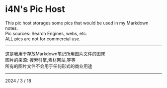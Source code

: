 # i4N's Pic Host

This pic host storages some pics that would be used in my Markdown notes.<br>
Pic sources: Search Engines, webs, etc.<br>
ALL pics are not for commercial use.

-----------

这是我用于存放Markdown笔记所用图片文件的图床<br>
图片的来源: 搜索引擎,素材网站,等等<br>
所有的图片文件不会用于任何形式的商业用途

-----------
2024  / 3 / 18
